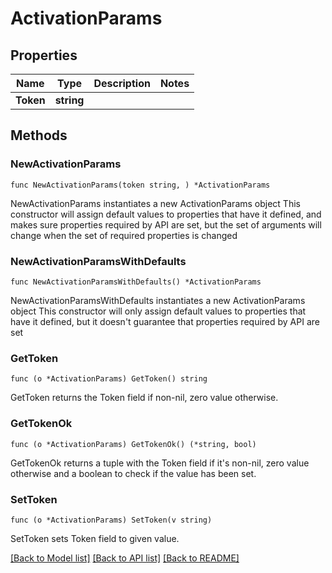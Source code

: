 # ActivationParams

## Properties

Name | Type | Description | Notes
------------ | ------------- | ------------- | -------------
**Token** | **string** |  | 

## Methods

### NewActivationParams

`func NewActivationParams(token string, ) *ActivationParams`

NewActivationParams instantiates a new ActivationParams object
This constructor will assign default values to properties that have it defined,
and makes sure properties required by API are set, but the set of arguments
will change when the set of required properties is changed

### NewActivationParamsWithDefaults

`func NewActivationParamsWithDefaults() *ActivationParams`

NewActivationParamsWithDefaults instantiates a new ActivationParams object
This constructor will only assign default values to properties that have it defined,
but it doesn't guarantee that properties required by API are set

### GetToken

`func (o *ActivationParams) GetToken() string`

GetToken returns the Token field if non-nil, zero value otherwise.

### GetTokenOk

`func (o *ActivationParams) GetTokenOk() (*string, bool)`

GetTokenOk returns a tuple with the Token field if it's non-nil, zero value otherwise
and a boolean to check if the value has been set.

### SetToken

`func (o *ActivationParams) SetToken(v string)`

SetToken sets Token field to given value.



[[Back to Model list]](../README.md#documentation-for-models) [[Back to API list]](../README.md#documentation-for-api-endpoints) [[Back to README]](../README.md)


